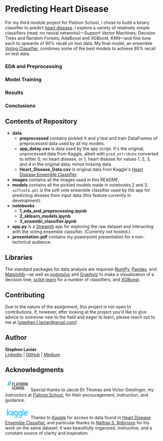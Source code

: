 # Predicting Heart Disease

For my third module project for Flatiron School, I chose to build a binary classifier to predict [heart disease](https://www.kaggle.com/danimal/heartdiseaseensembleclassifier). I explore a variety of relatively simple classifiers (read: no neural networks)––Support Vector Machines, Decision Trees and Random Forests, AdaBoost and XGBoost, KNN––and fine tune each to upwards of 90% recall on test data. My final model, an ensemble [Voting Classifier](https://scikit-learn.org/stable/modules/generated/sklearn.ensemble.VotingClassifier.html#sklearn.ensemble.VotingClassifier), combines some of the best models to achieve 95% recall on test data.

### EDA and Preprocessing
### Model Training
### Results
### Conclusions

## Contents of Repository

* **data**
  * **preprocessed** contains pickled X and y test and train DataFrames of preprocessed data used by all my models.
  * **app_datay.csv** is data used by the app script. It's the original, unprocessed data from Kaggle, albeit with `pred_attribute` converted to either 0, no heart disease, or 1, heart disease for values 1, 2, 3, and 4 in the original data; _minus_ missing data.
  * **Heart_Disease_Data.csv** is original data from Kaggle's [Heart Disease Ensemble Classifier](https://www.kaggle.com/danimal/heartdiseaseensembleclassifier).
* **images** contains all the images used in this README.
* **models** contains all the pickled models made in notebooks 2 and 3. `softvote.pkl` is the soft vote ensemble classifier used by the app for predicting disease from input data (this feature currently in development).
* **notebooks**
  * **1_eda_and_preprocessing.ipynb**
  * **2_sklearn_models.ipynb**
  * **3_ensembl_classifier.ipynb**
* **app.py** is a [Streamlit](https://www.streamlit.io/) app for exploring the raw dataset and interacting with the voting ensemble classifier. (Currently not hosted.)
* **presentation.pdf** contains my powerpoint presentation for a non-technical audience.

## Libraries

The standard packages for data analysis are required–[NumPy](https://numpy.org/), [Pandas](https://pandas.pydata.org/), and [Matplotlib](https://matplotlib.org/)––as well as [pydotplus](https://pypi.org/project/pydotplus/) and [Graphviz](https://graphviz.org/) to make a visualization of a decision tree, [scikit-learn](https://scikit-learn.org/stable/index.html) for a number of classifiers, and [XGBoost](https://xgboost.readthedocs.io/en/latest/).


## Contributing

Due to the nature of the assignment, this project is not open to contributions. If, however, after looking at the project you'd like to give advice to someone new to the field and eager to learn, please reach out to me at [stephen.t.lanier@gmail.com]

## Author

**Stephen Lanier** <br/>
[LinkedIn](https://www.linkedin.com/in/stephen-lanier/) | [GitHub](https://github.com/stlanier) | [Medium](https://stlanier.medium.com/)



## Acknowledgments

<a href="https://flatironschool.com"><img src="images/flatiron.png" width="80" height="40"  alt="Flatiron School Logo"/></a>
Special thanks to Jacob Eli Thomas and Victor Geislinger, my instructors at [Flatiron School](https://flatironschool.com), for their encouragement, instruction, and guidance.

<a href="https://www.kaggle.com"><img src="images/kaggle.png" width="80" height="40"  alt="Kaggle Logo"/></a>
Thanks to [Kaggle](https://www.kaggle.com) for access to data found in [Heart Disease Ensemble Classifier](https://www.kaggle.com/danimal/heartdiseaseensembleclassifier), and particular thanks to [Nathan S. Robinson](https://www.kaggle.com/iamkon/ml-models-performance-on-risk-prediction) for his work on the same dataset: it was beautifully organized, instructive, and a constant source of clarity and inspiration.
